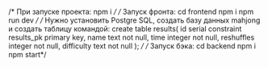 /* При запуске проекта: npm i */
/* Запуск фронта: 
cd frontend 
npm i 
npm run dev */
/* Нужно установить Postgre SQL, создать базу данных mahjong и создать таблицу командой: 
create table results(
    id         serial
        constraint results_pk
            primary key,
    name       text    not null,
    time       integer not null,
    reshuffles integer not null,
    difficulty text    not null
); */
/* Запуск бэка:
  cd backend
  npm i
  npm start*/ 

